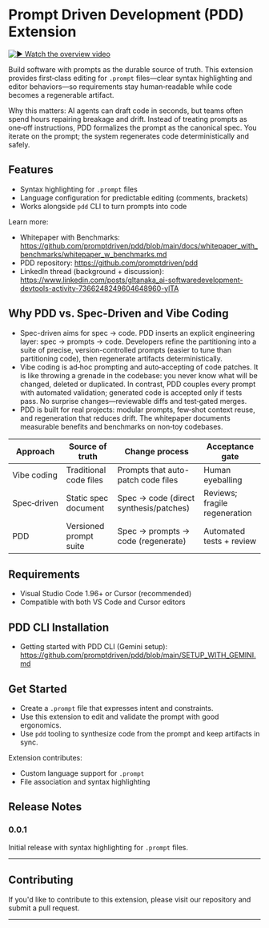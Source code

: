 # Prompt Driven Development (PDD) Extension

[![▶ Watch the overview video](https://img.youtube.com/vi/5lBxpTSnjqo/maxresdefault.jpg)](https://www.youtube.com/watch?v=5lBxpTSnjqo)

Build software with prompts as the durable source of truth. This extension provides first‑class editing for `.prompt` files—clear syntax highlighting and editor behaviors—so requirements stay human‑readable while code becomes a regenerable artifact.

Why this matters: AI agents can draft code in seconds, but teams often spend hours repairing breakage and drift. Instead of treating prompts as one‑off instructions, PDD formalizes the prompt as the canonical spec. You iterate on the prompt; the system regenerates code deterministically and safely.

## Features

- Syntax highlighting for `.prompt` files
- Language configuration for predictable editing (comments, brackets)
- Works alongside `pdd` CLI to turn prompts into code

Learn more:

- Whitepaper with Benchmarks: https://github.com/promptdriven/pdd/blob/main/docs/whitepaper_with_benchmarks/whitepaper_w_benchmarks.md
- PDD repository: https://github.com/promptdriven/pdd
- LinkedIn thread (background + discussion): https://www.linkedin.com/posts/gltanaka_ai-softwaredevelopment-devtools-activity-7366248249604648960-ylTA

## Why PDD vs. Spec-Driven and Vibe Coding

- Spec-driven aims for spec → code. PDD inserts an explicit engineering layer: spec → prompts → code. Developers refine the partitioning into a suite of precise, version-controlled prompts (easier to tune than partitioning code), then regenerate artifacts deterministically.
- Vibe coding is ad‑hoc prompting and auto‑accepting of code patches. It is like throwing a grenade in the codebase: you never know what will be changed, deleted or duplicated. In contrast, PDD couples every prompt with automated validation; generated code is accepted only if tests pass. No surprise changes—reviewable diffs and test‑gated merges.
- PDD is built for real projects: modular prompts, few‑shot context reuse, and regeneration that reduces drift. The whitepaper documents measurable benefits and benchmarks on non‑toy codebases.


| Approach     | Source of truth        | Change process                          | Acceptance gate               |
| ------------ | ---------------------- | --------------------------------------- | ----------------------------- |
| Vibe coding  | Traditional code files | Prompts that auto-patch code files      | Human eyeballing              |
| Spec‑driven | Static spec document   | Spec → code (direct synthesis/patches) | Reviews; fragile regeneration |
| PDD          | Versioned prompt suite | Spec → prompts → code (regenerate)    | Automated tests + review      |

## Requirements

- Visual Studio Code 1.96+ or Cursor (recommended)
- Compatible with both VS Code and Cursor editors

## PDD CLI Installation

- Getting started with PDD CLI (Gemini setup): https://github.com/promptdriven/pdd/blob/main/SETUP_WITH_GEMINI.md

## Get Started

- Create a `.prompt` file that expresses intent and constraints.
- Use this extension to edit and validate the prompt with good ergonomics.
- Use `pdd` tooling to synthesize code from the prompt and keep artifacts in sync.

Extension contributes:

- Custom language support for `.prompt`
- File association and syntax highlighting

## Release Notes

### 0.0.1

Initial release with syntax highlighting for `.prompt` files.

---

## Contributing

If you'd like to contribute to this extension, please visit our repository and submit a pull request.

---

